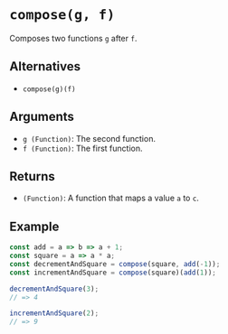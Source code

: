 # `compose(g, f)`

Composes two functions `g` after `f`.

## Alternatives

* `compose(g)(f)`

## Arguments

* `g (Function)`: The second function.
* `f (Function)`: The first function.

## Returns

* `(Function)`: A function that maps a value `a` to `c`.

## Example

```javascript
const add = a => b => a + 1;
const square = a => a * a;
const decrementAndSquare = compose(square, add(-1));
const incrementAndSquare = compose(square)(add(1));

decrementAndSquare(3);
// => 4

incrementAndSquare(2);
// => 9
```
